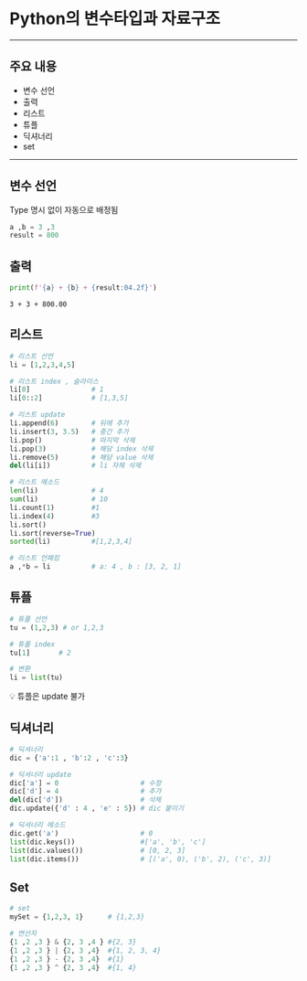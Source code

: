 # Python의 변수타입과 자료구조

---
## 주요 내용

- 변수 선언
- 출력
- 리스트
- 튜플
- 딕셔너리
- set

---

## 변수 선언
  Type 명시 없이 자동으로 배정됨
```python
a ,b = 3 ,3
result = 800
```

## 출력
```python
print(f'{a} + {b} + {result:04.2f}')
```

    3 + 3 + 800.00



## 리스트

```python
# 리스트 선언
li = [1,2,3,4,5]

# 리스트 index , 슬라이스
li[0] 				# 1
li[0::2]			# [1,3,5]

# 리스트 update
li.append(6) 		# 뒤에 추가
li.insert(3, 3.5) 	# 중간 추가
li.pop() 			# 마지막 삭제
li.pop(3) 			# 해당 index 삭제
li.remove(5) 		# 해당 value 삭제
del(li[i])			# li 자체 삭제

# 리스트 메소드
len(li) 			# 4
sum(li) 			# 10
li.count(1) 		#1
li.index(4) 		#3
li.sort()
li.sort(reverse=True)
sorted(li) 			#[1,2,3,4]

# 리스트 언패킹
a ,*b = li			# a: 4 , b : [3, 2, 1]
```



## 튜플

```python
# 튜플 선언
tu = (1,2,3) # or 1,2,3

# 튜플 index
tu[1] 		# 2

# 변환
li = list(tu)
```

  :bulb: 튜플은 update 불가



## 딕셔너리

```python
# 딕셔너리
dic = {'a':1 , 'b':2 , 'c':3}

# 딕셔너리 update
dic['a'] = 0 					# 수정
dic['d'] = 4 					# 추가
del(dic['d'])					# 삭제
dic.update({'d' : 4 , 'e' : 5}) # dic 붙이기

# 딕셔너리 메소드
dic.get('a')					# 0
list(dic.keys())				#['a', 'b', 'c']
list(dic.values())				# [0, 2, 3]
list(dic.items()) 				# [('a', 0), ('b', 2), ('c', 3)]

```



## Set


```python
# set
mySet = {1,2,3, 1} 		# {1,2,3}

# 연산자
{1 ,2 ,3 } & {2, 3 ,4 }	#{2, 3}
{1 ,2 ,3 } | {2, 3 ,4} 	#{1, 2, 3, 4}
{1 ,2 ,3 } - {2, 3 ,4} 	#{1}
{1 ,2 ,3 } ^ {2, 3 ,4} 	#{1, 4}
```
